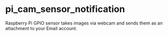 pi_cam_sensor_notification
==========================

Raspberry Pi GPIO sensor takes images via webcam and sends them as an attachment to your Email account.
